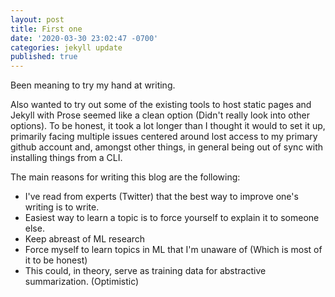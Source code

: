 ```yaml
---
layout: post
title: First one
date: '2020-03-30 23:02:47 -0700'
categories: jekyll update
published: true
---
```

Been meaning to try my hand at writing. 

Also wanted to try out some of the existing tools to host static pages and Jekyll with Prose seemed like a clean option (Didn't really look into other options). To be honest, it took a lot longer than I thought it would to set it up, primarily facing multiple issues centered around lost access to my primary github account and, amongst other things, in general being out of sync with installing things from a CLI.

The main reasons for writing this blog are the following:
- I've read from experts (Twitter) that the best way to improve one's writing is to write.
- Easiest way to learn a topic is to force yourself to explain it to someone else.
- Keep abreast of ML research
- Force myself to learn topics in ML that I'm unaware of (Which is most of it to be honest)
- This could, in theory, serve as training data for abstractive summarization. (Optimistic) 
